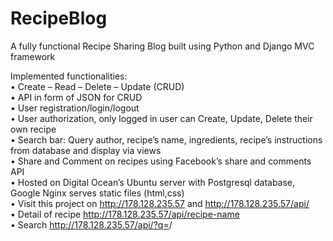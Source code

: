 # RecipeBlog
A fully functional Recipe Sharing Blog built using Python and Django MVC framework

Implemented functionalities:  
•	Create – Read – Delete – Update (CRUD)  
•	API in form of JSON for CRUD  
•	User registration/login/logout  
•	User authorization, only logged in user can Create, Update, Delete their own recipe  
•	Search bar: Query author, recipe’s name, ingredients, recipe’s instructions from database and display via views  
•	Share and Comment on recipes using Facebook’s share and comments API  
•	Hosted on Digital Ocean’s Ubuntu server with Postgresql database, Google Nginx serves static files (html,css)  
•	Visit this project on http://178.128.235.57 and http://178.128.235.57/api/     
•	Detail of recipe http://178.128.235.57/api/recipe-name  
•	Search http://178.128.235.57/api/?q=<look-up>/  


